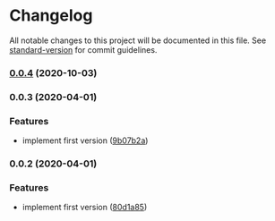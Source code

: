 # Changelog

All notable changes to this project will be documented in this file. See [standard-version](https://github.com/conventional-changelog/standard-version) for commit guidelines.

### [0.0.4](https://github.com/PDMLab/express-http-warning/compare/v0.0.3...v0.0.4) (2020-10-03)

### 0.0.3 (2020-04-01)


### Features

* implement first version ([9b07b2a](https://github.com/PDMLab/express-http-warning/commit/9b07b2a2c9766485ed874bfe2389e3abbd56d14d))

### 0.0.2 (2020-04-01)


### Features

* implement first version ([80d1a85](https://github.com/PDMLab/express-http-warning/commit/80d1a85d56bd1bd0c51a65e6eb70c758c25246d8))

